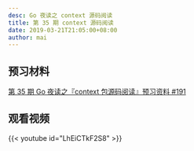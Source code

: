 ```yaml
---
desc: Go 夜读之 context 源码阅读
title: 第 35 期 context 源码阅读
date: 2019-03-21T21:05:00+08:00
author: mai
---
```


## 预习材料

[第 35 期 Go 夜读之『context 包源码阅读』预习资料 #191](https://github.com/talkgo/night/issues/191)

## 观看视频

{{< youtube id="LhEiCTkF2S8" >}}
